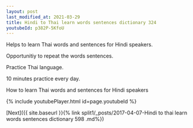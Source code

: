 ```yaml
---
layout: post
last_modified_at: 2021-03-29
title: Hindi to Thai learn words sentences dictionary 324 
youtubeId: p382P-5KfoU
---
```

 
 
Helps to learn Thai words and sentences for Hindi speakers.

Opportunitiy to repeat the words sentences. 

Practice Thai language. 
 
10 minutes practice every day. 
 
How to learn Thai words and sentences for Hindi speakers 
 
{% include youtubePlayer.html id=page.youtubeId %}
 
 
[Next]({{ site.baseurl }}{% link  split1/_posts/2017-04-07-Hindi to thai learn words sentences dictionary 598 .md%})
 
